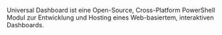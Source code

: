 Universal Dashboard ist eine Open-Source, Cross-Platform PowerShell Modul zur Entwicklung und Hosting 
eines Web-basiertem, interaktiven Dashboards.
